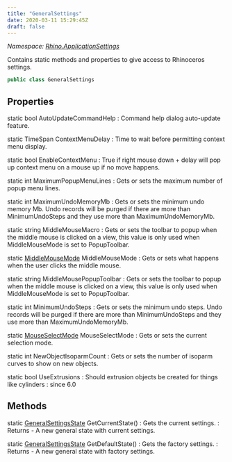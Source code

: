 ```yaml
---
title: "GeneralSettings"
date: 2020-03-11 15:29:45Z
draft: false
---
```


*Namespace: [Rhino.ApplicationSettings](../)*

Contains static methods and properties to give access to Rhinoceros settings.
```cs
public class GeneralSettings
```
## Properties

static bool AutoUpdateCommandHelp
: Command help dialog auto-update feature.

static TimeSpan ContextMenuDelay
: Time to wait before permitting context menu display.

static bool EnableContextMenu
: True if right mouse down + delay will pop up context menu on a mouse up if no move happens.

static int MaximumPopupMenuLines
: Gets or sets the maximum number of popup menu lines.

static int MaximumUndoMemoryMb
: Gets or sets the minimum undo memory Mb.
     Undo records will be purged if there are more than MinimumUndoSteps and
     they use more than MaximumUndoMemoryMb.

static string MiddleMouseMacro
: Gets or sets the toolbar to popup when the middle mouse is clicked on
     a view, this value is only used when MiddleMouseMode is set to
     PopupToolbar.

static [MiddleMouseMode](/rhinocommon/rhino/applicationsettings/middlemousemode/) MiddleMouseMode
: Gets or sets what happens when the user clicks the middle mouse.

static string MiddleMousePopupToolbar
: Gets or sets the toolbar to popup when the middle mouse is clicked on
     a view, this value is only used when MiddleMouseMode is set to
     PopupToolbar.

static int MinimumUndoSteps
: Gets or sets the minimum undo steps.
     Undo records will be purged if there are more than MinimumUndoSteps and
     they use more than MaximumUndoMemoryMb.

static [MouseSelectMode](/rhinocommon/rhino/applicationsettings/mouseselectmode/) MouseSelectMode
: Gets or sets the current selection mode.

static int NewObjectIsoparmCount
: Gets or sets the number of isoparm curves to show on new objects.

static bool UseExtrusions
: Should extrusion objects be created for things like cylinders
: since 6.0
## Methods

static [GeneralSettingsState](/rhinocommon/rhino/applicationsettings/generalsettingsstate/) GetCurrentState()
: Gets the current settings.
: Returns - A new general state with current settings.

static [GeneralSettingsState](/rhinocommon/rhino/applicationsettings/generalsettingsstate/) GetDefaultState()
: Gets the factory settings.
: Returns - A new general state with factory settings.
